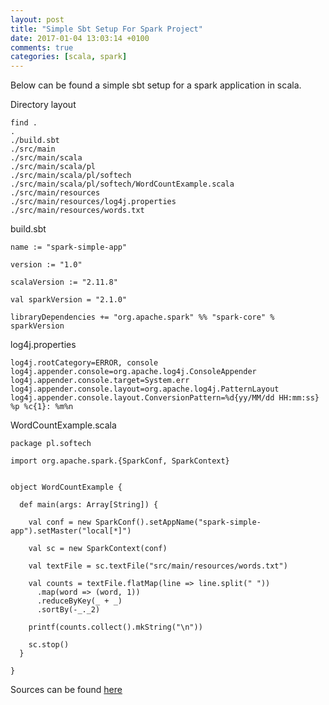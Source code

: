 ```yaml
---
layout: post
title: "Simple Sbt Setup For Spark Project"
date: 2017-01-04 13:03:14 +0100
comments: true
categories: [scala, spark]
---
```


Below can be found a simple sbt setup for a spark application in scala.

Directory layout

```
find .
.
./build.sbt
./src/main
./src/main/scala
./src/main/scala/pl
./src/main/scala/pl/softech
./src/main/scala/pl/softech/WordCountExample.scala
./src/main/resources
./src/main/resources/log4j.properties
./src/main/resources/words.txt

```

build.sbt
```
name := "spark-simple-app"

version := "1.0"

scalaVersion := "2.11.8"

val sparkVersion = "2.1.0"

libraryDependencies += "org.apache.spark" %% "spark-core" % sparkVersion
```


log4j.properties
```
log4j.rootCategory=ERROR, console
log4j.appender.console=org.apache.log4j.ConsoleAppender
log4j.appender.console.target=System.err
log4j.appender.console.layout=org.apache.log4j.PatternLayout
log4j.appender.console.layout.ConversionPattern=%d{yy/MM/dd HH:mm:ss} %p %c{1}: %m%n
```

WordCountExample.scala
```
package pl.softech

import org.apache.spark.{SparkConf, SparkContext}


object WordCountExample {

  def main(args: Array[String]) {

    val conf = new SparkConf().setAppName("spark-simple-app").setMaster("local[*]")

    val sc = new SparkContext(conf)

    val textFile = sc.textFile("src/main/resources/words.txt")

    val counts = textFile.flatMap(line => line.split(" "))
      .map(word => (word, 1))
      .reduceByKey(_ + _)
      .sortBy(-_._2)

    printf(counts.collect().mkString("\n"))

    sc.stop()
  }

}
```

Sources can be found [here](https://github.com/ssledz/ssledz.github.io-src/tree/master/spark-simple-template) 